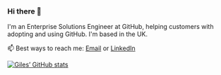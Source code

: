 ### Hi there 👋

I'm an Enterprise Solutions Engineer at GitHub, helping customers with adopting and using GitHub. I'm based in the UK.

📫 Best ways to reach me: [Email](gidavies@github.com) or [LinkedIn](https://www.linkedin.com/in/gilesdavies/)

[![Giles’ GitHub stats](https://github-readme-stats.vercel.app/api?username=gidavies)](https://github.com/gidavies)

<!--
**gidavies/gidavies** is a ✨ _special_ ✨ repository because its `README.md` (this file) appears on your GitHub profile.

Here are some ideas to get you started:

- 🔭 I’m currently working on ...
- 🌱 I’m currently learning ...
- 👯 I’m looking to collaborate on ...
- 🤔 I’m looking for help with ...
- 💬 Ask me about ...
- 📫 How to reach me: ...
- 😄 Pronouns: ...
- ⚡ Fun fact: ...
-->
